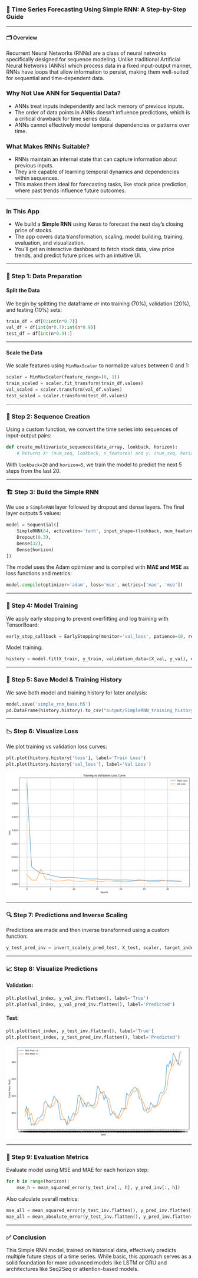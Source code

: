 ### 🧠 Time Series Forecasting Using Simple RNN: A Step-by-Step Guide

---

#### 🗂️ Overview

Recurrent Neural Networks (RNNs) are a class of neural networks specifically designed for sequence modeling. Unlike traditional Artificial Neural Networks (ANNs) which process data in a fixed input-output manner, RNNs have loops that allow information to persist, making them well-suited for sequential and time-dependent data.

### Why Not Use ANN for Sequential Data?

* ANNs treat inputs independently and lack memory of previous inputs.
* The order of data points in ANNs doesn’t influence predictions, which is a critical drawback for time series data.
* ANNs cannot effectively model temporal dependencies or patterns over time.

### What Makes RNNs Suitable?

* RNNs maintain an internal state that can capture information about previous inputs.
* They are capable of learning temporal dynamics and dependencies within sequences.
* This makes them ideal for forecasting tasks, like stock price prediction, where past trends influence future outcomes.

---

### In This App

* We build a **Simple RNN** using Keras to forecast the next day’s closing price of stocks.
* The app covers data transformation, scaling, model building, training, evaluation, and visualization.
* You'll get an interactive dashboard to fetch stock data, view price trends, and predict future prices with an intuitive UI.


---

### 🔧 Step 1: Data Preparation

#### Split the Data

We begin by splitting the dataframe `df` into training (70%), validation (20%), and testing (10%) sets:

```python
train_df = df[0:int(n*0.7)]
val_df = df[int(n*0.7):int(n*0.9)]
test_df = df[int(n*0.9):]
```

---

#### Scale the Data

We scale features using `MinMaxScaler` to normalize values between 0 and 1:

```python
scaler = MinMaxScaler(feature_range=(0, 1))
train_scaled = scaler.fit_transform(train_df.values)
val_scaled = scaler.transform(val_df.values)
test_scaled = scaler.transform(test_df.values)
```

---

### 📏 Step 2: Sequence Creation

Using a custom function, we convert the time series into sequences of input-output pairs:

```python
def create_multivariate_sequences(data_array, lookback, horizon):
    # Returns X: (num_seq, lookback, n_features) and y: (num_seq, horizon)
```

With `lookback=20` and `horizon=5`, we train the model to predict the next 5 steps from the last 20.

---

### 🏗️ Step 3: Build the Simple RNN

We use a `SimpleRNN` layer followed by dropout and dense layers. The final layer outputs 5 values:

```python
model = Sequential([
    SimpleRNN(64, activation='tanh', input_shape=(lookback, num_features)),
    Dropout(0.3),
    Dense(32),
    Dense(horizon)
])
```

The model uses the Adam optimizer and is compiled with **MAE and MSE** as loss functions and metrics:

```python
model.compile(optimizer='adam', loss='mse', metrics=['mae', 'mse'])
```

---

### 🧪 Step 4: Model Training

We apply early stopping to prevent overfitting and log training with TensorBoard:

```python
early_stop_callback = EarlyStopping(monitor='val_loss', patience=10, restore_best_weights=True)
```

Model training:

```python
history = model.fit(X_train, y_train, validation_data=(X_val, y_val), epochs=100, batch_size=32, callbacks=[tensorboard_callback, early_stop_callback])
```

---

### 💾 Step 5: Save Model & Training History

We save both model and training history for later analysis:

```python
model.save('simple_rnn_base.h5')
pd.DataFrame(history.history).to_csv("output/SimpleRNN_training_history.csv")
```

---

### 📉 Step 6: Visualize Loss

We plot training vs validation loss curves:

```python
plt.plot(history.history['loss'], label='Train Loss')
plt.plot(history.history['val_loss'], label='Val Loss')
```

![Train vs Val Loss](Images/Train_Val_LOSS.png)

---

### 🔍 Step 7: Predictions and Inverse Scaling

Predictions are made and then inverse transformed using a custom function:

```python
y_test_pred_inv = invert_scale(y_pred_test, X_test, scaler, target_index=0)
```

---

### 📈 Step 8: Visualize Predictions

#### Validation:

```python
plt.plot(val_index, y_val_inv.flatten(), label='True')
plt.plot(val_index, y_val_pred_inv.flatten(), label='Predicted')
```

#### Test:

```python
plt.plot(test_index, y_test_inv.flatten(), label='True')
plt.plot(test_index, y_test_pred_inv.flatten(), label='Predicted')
```

![Test Prediction](Images/actual_pred_test1.png)

---

### 🧮 Step 9: Evaluation Metrics

Evaluate model using MSE and MAE for each horizon step:

```python
for h in range(horizon):
    mse_h = mean_squared_error(y_test_inv[:, h], y_pred_inv[:, h])
```

Also calculate overall metrics:

```python
mse_all = mean_squared_error(y_test_inv.flatten(), y_pred_inv.flatten())
mae_all = mean_absolute_error(y_test_inv.flatten(), y_pred_inv.flatten())
```

---

### ✅ Conclusion

This Simple RNN model, trained on historical data, effectively predicts multiple future steps of a time series. While basic, this approach serves as a solid foundation for more advanced models like LSTM or GRU and architectures like Seq2Seq or attention-based models.
